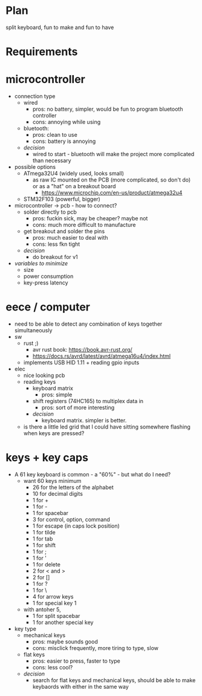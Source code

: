 # Plan

split keyboard, fun to make and fun to have

# Requirements

microcontroller
===============
- connection type
  - wired
    - pros: no battery, simpler, would be fun to program bluetooth controller
    - cons: annoying while using
  - bluetooth:
    - pros: clean to use
    - cons: battery is annoying
  - *decision*
    - wired to start - bluetooth will make the project more complicated than necessary
- possible options
  - ATmega32U4 (widely used, looks small)
    - as raw IC mounted on the PCB (more complicated, so don't do) or as a "hat" on a breakout board
      - https://www.microchip.com/en-us/product/atmega32u4
  - STM32F103 (powerful, bigger)
- microcontroller -> pcb - how to connect?
  - solder directly to pcb
    - pros: fuckin sick, may be cheaper? maybe not
    - cons: much more difficult to manufacture
  - get breakout and solder the pins
    - pros: much easier to deal with
    - cons: less fkn tight
  - *decision*
    - do breakout for v1
- *variables to minimize*
  - size
  - power consumption
  - key-press latency

eece / computer
===============
- need to be able to detect any combination of keys together simultaneously
- sw
  - rust ;)
    - avr rust book: https://book.avr-rust.org/
    - https://docs.rs/avrd/latest/avrd/atmega16u4/index.html
  - implements USB HID 1.11 + reading gpio inputs
- elec
  - nice looking pcb
  - reading keys
    - keyboard matrix
      - pros: simple
    - shift registers (74HC165) to multiplex data in
      - pros: sort of more interesting
    - *decision*
      - keyboard matrix. simpler is better.
  - is there a little led grid that I could have sitting somewhere flashing when keys are pressed?

keys + key caps
===============

- A 61 key keyboard is common - a "60%" - but what do I need?
  - want 60 keys minimum
    - 26 for the letters of the alphabet
    - 10 for decimal digits
    - 1 for +
    - 1 for -
    - 1 for spacebar
    - 3 for control, option, command
    - 1 for escape (in caps lock position)
    - 1 for tilde
    - 1 for tab
    - 1 for shift
    - 1 for ;
    - 1 for '
    - 1 for delete
    - 2 for < and >
    - 2 for []
    - 1 for ?
    - 1 for \
    - 4 for arrow keys
    - 1 for special key 1
  - with antoher 5,
    - 1 for split spacebar
    - 1 for another special key
- key type
  - mechanical keys
    - pros: maybe sounds good
    - cons: misclick frequently, more tiring to type, slow
  - flat keys
    - pros: easier to press, faster to type
    - cons: less cool?
  - *decision*
    - search for flat keys and mechanical keys, should be able to make keybaords with either in the same way
